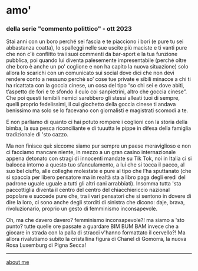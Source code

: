 # amo'  
### della serie "commento polittico" - ott 2023

Stai anni con un boro perché sei fascia e te piacciono i bori (e pure tu sei abbastanza coatta), lo spalleggi nelle sue uscite più maciste e ti vanti pure che non c'è conflitto tra i suoi commenti da bar-sport e la tua funzione pubblica, poi quando lui diventa palesemente impresentabile (perché oltre che boro è anche un po' coglione e non ha capito la nuova situazione) solo allora lo scarichi con un comunicato sui social dove dici che non devi rendere conto a nessuno perchè so’ cose tue private e sibili minacce a chi ti ha ricattata con la goccia cinese, un cosa del tipo “so chi sei e dove abiti, t’aspetto de fori e te sfondo il culo coi  sanpietrini, altro che goccia cinese”. Che poi questi temibili nemici sarebbero gli stessi alleati tuoi di sempre, quelli proprio fedelissimi,  il cui giochetto della goccia cinese ti andava benissimo ma solo se lo facevano con giornalisti e magistrati scomodi a te.  

E non parliamo di quanto ci hai potuto rompere i coglioni con la storia della bimba, la sua pesca riconciliante e di tuuutta le pippe in difesa della famiglia tradizionale di 'sto cazzo. 

Ma non finisce qui: siccome siamo pur sempre un paese meraviglioso e non ci facciamo mancare niente, in mezzo a un gran casino internazionale appena detonato con stragi di innocenti mandate su Tik Tok, noi in Italia ci si balocca intorno a questo tuo sfanculamento, a lui che si tocca il pacco, al suo bel ciuffo, alle colleghe molestate e pure al tipo che l’ha sputtanato (che si spaccia per libero pensatore ma in realtà sta a libro paga degli eredi del padrone uguale uguale a tutti gli altri cani arrabbiati). 
Insomma tutta 'sta paccottiglia diventa il centro del centro del chiacchiericcio nazional popolare e succede pure che, tra i vari pensatori che si sentono in dovere di dire la loro, ci sono anche degli storditi di sinistra che dicono: daje, brava, rivoluzionario, proprio un gesto di femminismo inconsapevole.  

Oh, ma che davero davero? femminismo inconsapevole?! ma siamo a 'sto punto? tutte quelle ore passate a guardare BIM BUM BAM invece che a giocare in strada con la palla di stracci v'hanno formattato il cervello?! Ma  allora rivalutiamo subito la cristallina figura di Chanel di Gomorra, la nuova Rosa Luxemburg di Pigna Secca!   

---  
[about me](https://about.me/cacioman) 

